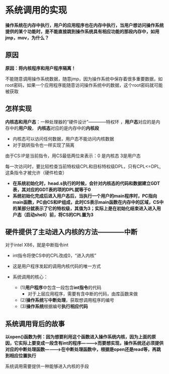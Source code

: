 # 系统调用的实现  

**操作系统在内存中执行，用户的应用程序也在内存中执行，当用户想访问操作系统提供的某个功能时，是不能直接跳到操作系统具有相应功能的那段内存中，如用jmp，mov，为什么？**  

## 原因  
 
**原因：将内核程序和用户程序隔离！**

不能随意调用操作系统数据，随意jmp，因为操作系统中保存着很多重要数据，如root密码，如果一个应用程序能随意访问操作系统中的数据，这个root密码就可能被获取

## 怎样实现  

**内核态和用户态**：一种处理器的“硬件设计”————特权环 ，**用户态**对应的是内存中的**用户段**， **内核态**对应的是内存中的**内核段**  
* 内核态可以访问任何数据，用户态不能访问内核数据
* 对于跳转指令也一样实现了隔离

由于CS:IP是当前指令，用CS最低两位来表示：0 是内核态  3是用户态

每一次访问时，要比较检查当前特权级CPL和目标特权级DPL，只有CPL<=DPL,这条指令才被允许（硬件检查）

* **在系统初始化时，head.s执行的时候，会针对内核态的代码和数据建立GDT表，其对应的GDT表的项的DPL就等于0**  
* **系统初始化完成后进入用户态后，当执行一个用户的main程序时，PC指向main函数，PC由CS和IP组成，此时CS表示main函数在内存中的区域，CS中的某部分就表示了它的特权级，其值为3；实际上是在初始化结束进入进入用户态（启动shell）前，将CS的CPL置为3**  

## 硬件提供了主动进入内核的方法————中断  

对于intel X86，就是中断指令int  

* int指令将使CS中的CPL改成0，“进入内核”  
* 这是用户程序发起的调用内核代码的唯一方式  

* 系统调用的核心：  
    * (1)**用户程序**中包含一段包含**int指令**的代码
        * 对于上层应用程序，需要有含中断的代码，由库函数来做 
    * (2)**操作系统**写**中断处理**，获取想调用程序的编号
    * (3)**操作系统**根据编号**执行相应代码**  

## 系统调用背后的故事

**以open()函数为例：因为想要利用这个函数进入操作系统内核，因为上面的原因，它实际上要变成一段含有int的程序————>而要想实现，操作系统还必须提供对应的中断处理函数————>在中断处理函数中，根据是open还是read等，再跳到相应位置执行**  










系统调用需要提供一种能够进入内核的手段  





